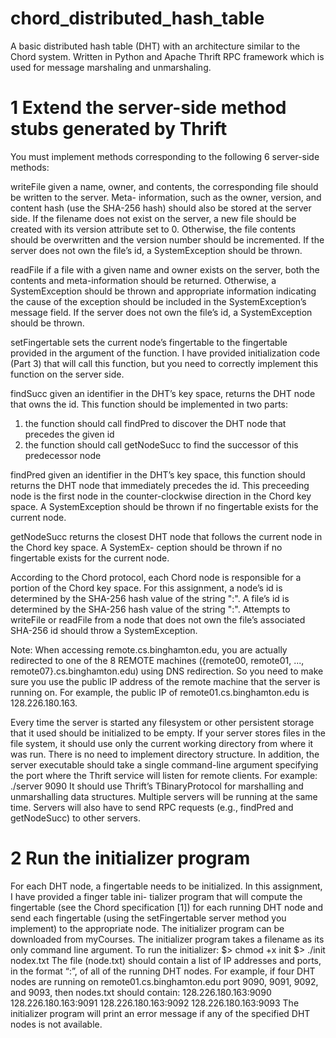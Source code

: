 # chord_distributed_hash_table
A basic distributed hash table (DHT) with an architecture similar to the Chord system. Written in Python and Apache Thrift RPC framework which is used for message marshaling and unmarshaling. 

# 1 Extend the server-side method stubs generated by Thrift
You must implement methods corresponding to the following 6 server-side methods:

writeFile given a name, owner, and contents, the corresponding file should be written to the server. Meta-
information, such as the owner, version, and content hash (use the SHA-256 hash) should also be stored
at the server side.
If the filename does not exist on the server, a new file should be created with its version attribute set to 0.
Otherwise, the file contents should be overwritten and the version number should be incremented.
If the server does not own the file’s id, a SystemException should be thrown.

readFile if a file with a given name and owner exists on the server, both the contents and meta-information should
be returned. Otherwise, a SystemException should be thrown and appropriate information indicating the
cause of the exception should be included in the SystemException’s message field.
If the server does not own the file’s id, a SystemException should be thrown.

setFingertable sets the current node’s fingertable to the fingertable provided in the argument of the function. I
have provided initialization code (Part 3) that will call this function, but you need to correctly implement this
function on the server side.

findSucc given an identifier in the DHT’s key space, returns the DHT node that owns the id. This function should
be implemented in two parts:
1. the function should call findPred to discover the DHT node that precedes the given id
2. the function should call getNodeSucc to find the successor of this predecessor node

findPred given an identifier in the DHT’s key space, this function should returns the DHT node that immediately
precedes the id. This preceeding node is the first node in the counter-clockwise direction in the Chord key
space. A SystemException should be thrown if no fingertable exists for the current node.

getNodeSucc returns the closest DHT node that follows the current node in the Chord key space. A SystemEx-
ception should be thrown if no fingertable exists for the current node.

According to the Chord protocol, each Chord node is responsible for a portion of the Chord key space. For this assignment, a node’s id is determined by the SHA-256 hash value of the string "<ip address>:<port
number>". A file’s id is determined by the SHA-256 hash value of the string "<owner>:<filename>". Attempts to
writeFile or readFile from a node that does not own the file’s associated SHA-256 id should throw a
SystemException.
  
Note: When accessing remote.cs.binghamton.edu, you are actually redirected to one of the 8 REMOTE
machines ({remote00, remote01, ..., remote07}.cs.binghamton.edu) using DNS redirection. So you need to make
sure you use the public IP address of the remote machine that the server is running on. For example, the public IP
of remote01.cs.binghamton.edu is 128.226.180.163.

Every time the server is started any filesystem or other persistent storage that it used should be initialized to be
empty. If your server stores files in the file system, it should use only the current working directory from where it
was run. There is no need to implement directory structure.
In addition, the server executable should take a single command-line argument specifying the port where the
Thrift service will listen for remote clients. For example:
./server 9090
It should use Thrift’s TBinaryProtocol for marshalling and unmarshalling data structures. Multiple servers will be
running at the same time. Servers will also have to send RPC requests (e.g., findPred and getNodeSucc) to
other servers.

# 2 Run the initializer program
For each DHT node, a fingertable needs to be initialized. In this assignment, I have provided a finger table ini-
tializer program that will compute the fingertable (see the Chord specification [1]) for each running DHT node
and send each fingertable (using the setFingertable server method you implement) to the appropriate node.
The initializer program can be downloaded from myCourses. The initializer program takes a filename as its only
command line argument. To run the initializer:
$> chmod +x init
$> ./init nodex.txt
The file (node.txt) should contain a list of IP addresses and ports, in the format “<ip-address>:<port>”, of
all of the running DHT nodes.
For example, if four DHT nodes are running on remote01.cs.binghamton.edu port 9090, 9091, 9092,
and 9093, then nodes.txt should contain:
128.226.180.163:9090
128.226.180.163:9091
128.226.180.163:9092
128.226.180.163:9093
The initializer program will print an error message if any of the specified DHT nodes is not available.
